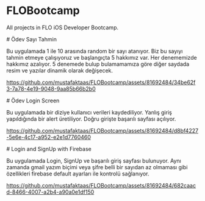 # FLOBootcamp
All projects in FLO iOS Developer Bootcamp.

# Ödev Sayı Tahmin

Bu uygulamada 1 ile 10 arasında random bir sayı atanıyor. Biz bu sayıyı tahmin etmeye çalışıyoruz ve başlangıçta 5 hakkımız var. Her denememizde hakkımız azalıyor. 5 denemede bulup bulamamamıza göre diğer saydada resim ve yazılar dinamik olarak değişecek.

https://github.com/mustafaktaas/FLOBootcamp/assets/81692484/34be62f3-7a78-4e19-9048-9aa85b66b2b0

# Ödev Login Screen

Bu uygulamada bir diziye kullanıcı verileri kaydediliyor. Yanlış giriş yapıldığında bir alert üretiliyor. Doğru girişte başarılı sayfası açılıyor.

https://github.com/mustafaktaas/FLOBootcamp/assets/81692484/d8bf4227-5e6e-4c17-a952-e2e1d7760460

# Login and SignUp with Firebase

Bu uygulamada Login, SignUp ve başarılı giriş sayfası bulunuyor. Aynı zamanda gmail yazım biçimi veya şifre belli bir sayıdan az olmaması gibi özellikleri firebase default ayarları ile kontrolü sağlanıyor. 

https://github.com/mustafaktaas/FLOBootcamp/assets/81692484/682caacd-8466-4007-a2b4-a90a0e1df150


